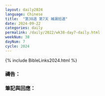 ```yaml
---
layout: daily2024
language: Chinese
title:  "第38週 第7天 補漏拾遺"
date: 2024-09-22
categories: daily
permalink: /daily/2022/wk38-day7-daily.html
weekNum: 38
dayNum: 7
cycle: 2024
---
```


{% include BibleLinks2024.html %}

### 禱告：

### 筆記與回應：
